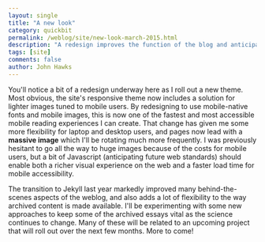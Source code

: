 ```yaml
---
layout: single 
title: "A new look"
category: quickbit
permalink: /weblog/site/new-look-march-2015.html
description: "A redesign improves the function of the blog and anticipates an upcoming project."
tags: [site] 
comments: false 
author: John Hawks 
---
```


You'll notice a bit of a redesign underway here as I roll out a new theme. Most obvious, the site's responsive theme now includes a solution for lighter images tuned to mobile users. By redesigning to use mobile-native fonts and mobile images, this is now one of the fastest and most accessible mobile reading experiences I can create. That change has given me some more flexibility for laptop and desktop users, and pages now lead with a **massive image** which I'll be rotating much more frequently. I was previously hesitant to go all the way to huge images because of the costs for mobile users, but a bit of Javascript (anticipating future web standards) should enable both a richer visual experience on the web and a faster load time for mobile accessibility. 

The transition to Jekyll last year markedly improved many behind-the-scenes aspects of the weblog, and also adds a lot of flexibility to the way archived content is made available. I'll be experimenting with some new approaches to keep some of the archived essays vital as the science continues to change. Many of these will be related to an upcoming project that will roll out over the next few months. More to come!
